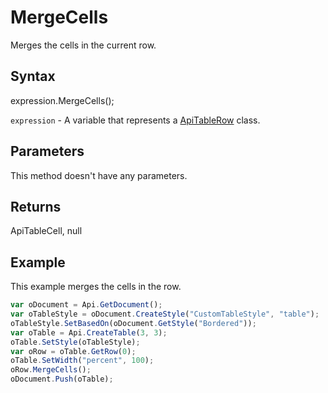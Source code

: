 # MergeCells

Merges the cells in the current row.

## Syntax

expression.MergeCells();

`expression` - A variable that represents a [ApiTableRow](../ApiTableRow.md) class.

## Parameters

This method doesn't have any parameters.

## Returns

ApiTableCell, null

## Example

This example merges the cells in the row.

```javascript
var oDocument = Api.GetDocument();
var oTableStyle = oDocument.CreateStyle("CustomTableStyle", "table");
oTableStyle.SetBasedOn(oDocument.GetStyle("Bordered"));
var oTable = Api.CreateTable(3, 3);
oTable.SetStyle(oTableStyle);
var oRow = oTable.GetRow(0);
oTable.SetWidth("percent", 100);
oRow.MergeCells();
oDocument.Push(oTable);
```
